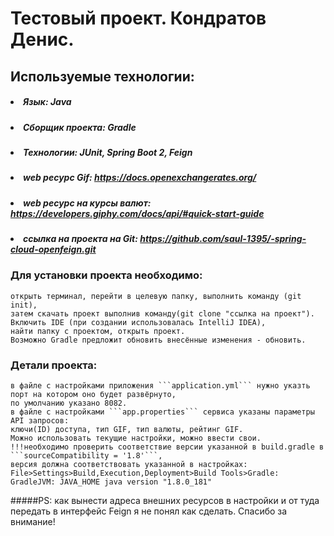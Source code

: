 # Тестовый проект. Кондратов Денис.

## Используемые технологии:

##### <li>Язык: Java

##### <li>Сборщик проекта: Gradle

##### <li>Технологии: JUnit, Spring Boot 2, Feign

##### <li>web ресурс Gif: <https://docs.openexchangerates.org/>

##### <li>web ресурс на курсы валют: <https://developers.giphy.com/docs/api/#quick-start-guide>
					   
##### <li>ссылка на проекта на Git: <https://github.com/saul-1395/-spring-cloud-openfeign.git>

### Для установки проекта необходимо:
	открыть терминал, перейти в целевую папку, выполнить команду (git init),
	затем скачать проект выполнив команду(git clone "ссылка на проект").
	Включить IDE (при создании использовалась IntelliJ IDEA), 
	найти папку с проектом, открыть проект.
	Возможно Gradle предложит обновить внесённые изменения - обновить.
	
###	Детали проекта:
	в файле с настройками приложения ```application.yml``` нужно указть порт на котором оно будет развёрнуто,
	по умолчанию указано 8082.
	в файле с настройками ```app.properties``` сервиса указаны параметры API запросов:
	ключи(ID) доступа, тип GIF, тип валюты, рейтинг GIF.
	Можно использовать текущие настройки, можно ввести свои.
	!!!необходимо проверить соответствие версии указанной в build.gradle в ```sourceCompatibility = '1.8'```,
	версия должна соответствовать указанной в настройках:
	File>Settings>Build,Execution,Deployment>Build Tools>Gradle: GradleJVM: JAVA_HOME java version "1.8.0_181"	
	
#####PS: как вынести адреса внешних ресурсов в настройки и от туда передать в интерфейс Feign я не понял как сделать.
Спасибо за внимание!
	
	
	